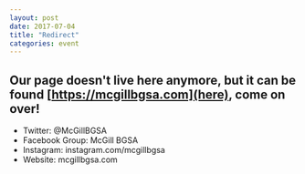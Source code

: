 ```yaml
---
layout: post
date: 2017-07-04
title: "Redirect"
categories: event
---
```


## Our page doesn't live here anymore, but it can be found [https://mcgillbgsa.com](here), come on over!

 - Twitter: @McGillBGSA
 - Facebook Group: McGill BGSA
 - Instagram: instagram.com/mcgillbgsa 
 - Website: mcgillbgsa.com
 
